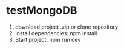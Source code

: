 # testMongoDB

1. download project .zip or clone repository
2. Install dependencies: npm install
3. Start project: npm run dev
